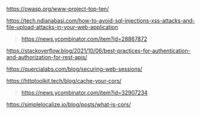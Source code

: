 https://owasp.org/www-project-top-ten/

https://tech.ndianabasi.com/how-to-avoid-sql-injections-xss-attacks-and-file-upload-attacks-in-your-web-application
> https://news.ycombinator.com/item?id=28867872

https://stackoverflow.blog/2021/10/06/best-practices-for-authentication-and-authorization-for-rest-apis/

https://quercialabs.com/blog/securing-web-sessions/

https://httptoolkit.tech/blog/cache-your-cors/
> https://news.ycombinator.com/item?id=32907234

https://simplelocalize.io/blog/posts/what-is-cors/